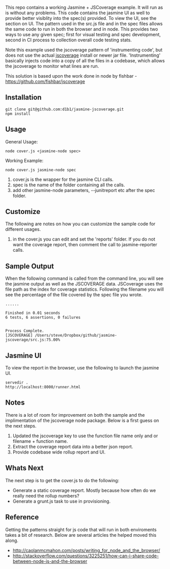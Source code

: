 This repo contains a working Jasmine + JSCoverage example. It will run as is without any problems. This code contains the jasmine UI as well to provide better visiblity into the spec(s) provided. To view the UI, see the section on UI. The pattern used in the src.js file and in the spec files allows the same code to run in both the browser and in node. This provides two ways to use any given spec; first for visual testing and spec development, second in CI process to collection overall code testing stats.

Note this example used the jscoverage pattern of 'instrumenting code', but does not use the actual [jscoverage](http://siliconforks.com/jscoverage/) install or newer jar file. 'Instrumenting' basically injects code into a copy of all the files in a codebase, which allows the jscoverage to monitor what lines are run. 

This solution is based upon the work done in node by fishbar - https://github.com/fishbar/jscoverage

## Installation

    git clone git@github.com:d1b1/jasmine-jscoverage.git
    npm install

## Usage
General Usage:

    node cover.js <jasmine-node spec>

Working Example:

    node cover.js jasmine-node spec 

1. cover.js is the wrapper for the jasmine CLI calls.
2. spec is the name of the folder containing all the calls.
2. add other jasmine-node parameters, --junitreport etc after the spec folder.

## Customize
The following are notes on how you can customize the sample code for different usages.

1. in the cover.js you can edit and set the 'reports' folder. If you do not want the coverage report, then comment the call to jasmine-reporter calls.

## Sample Output
When the following command is called from the command line, you will see the jasmine output as well as the JSCOVERAGE data. JSCoverage uses the file path as the index for coverage statistics. Following the filename you will see the percentage of the file covered by the spec file you wrote. 

    ......

    Finished in 0.01 seconds
    6 tests, 6 assertions, 0 failures


    Process Complete.
    [JSCOVERAGE] /Users/steve/Dropbox/github/jasmine-jscoverage/src.js:75.00%

## Jasmine UI
To view the report in the browser, use the following to launch the jasmine UI.

    servedir .
    http://localhost:8000/runner.html

## Notes
There is a lot of room for improvement on both the sample and the implimentation of the jscoverage node package. Below is a first guess on the next steps.

1. Updated the jscoverage key to use the function file name only and or filename + function name. 
1. Extract the coverage report data into a better json report.
1. Provide codebase wide rollup report and UI.

## Whats Next
The next step is to get the cover.js to do the following:

* Generate a static coverage report. Mostly because how often do we really need the rollup numbers?
* Generate a grunt.js task to use in provisioning.

## Reference
Getting the patterns straight for js code that will run in both enviroments takes a bit of research. Below are several articles the helped moved this along.

* http://caolanmcmahon.com/posts/writing_for_node_and_the_browser/
* http://stackoverflow.com/questions/3225251/how-can-i-share-code-between-node-js-and-the-browser